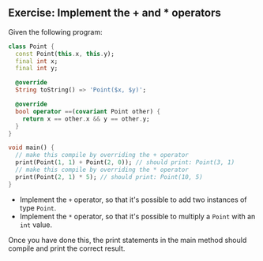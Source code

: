 ## Exercise: Implement the + and * operators

Given the following program:

```dart
class Point {
  const Point(this.x, this.y);
  final int x;
  final int y;

  @override
  String toString() => 'Point($x, $y)';

  @override
  bool operator ==(covariant Point other) {
    return x == other.x && y == other.y;
  }
}

void main() {
  // make this compile by overriding the + operator
  print(Point(1, 1) + Point(2, 0)); // should print: Point(3, 1)
  // make this compile by overriding the * operator
  print(Point(2, 1) * 5); // should print: Point(10, 5)
}
```

- Implement the `+` operator, so that it's possible to add two instances of type `Point`.
- Implement the `*` operator, so that it's possible to multiply a `Point` with an `int` value.

Once you have done this, the print statements in the main method should compile and print the correct result.
